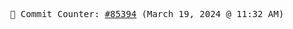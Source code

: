 <p align="center">
    <samp>
        📮 Commit Counter: <a href="https://github.com/Javascript-void0/Javascript-void0/commits/main">#85394</a> (March 19, 2024 @ 11:32 AM)
    </samp>
</p>